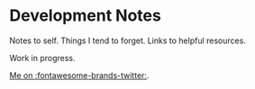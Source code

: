 # Development Notes

Notes to self. Things I tend to forget. Links to helpful resources. 


Work in progress. 

[Me on :fontawesome-brands-twitter:](https://twitter.com/Larsovic_Vegas).   